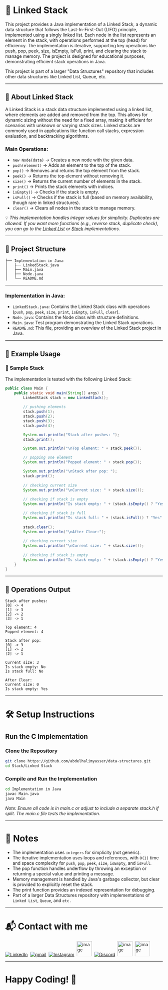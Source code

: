 # 🌟 Linked Stack

This project provides a Java implementation of a Linked Stack, a dynamic data structure that follows the Last-In-First-Out (LIFO) principle, implemented using a singly linked list. Each node in the list represents an element in the stack, with operations performed at the top (head) for efficiency. The implementation is iterative, supporting key operations like push, pop, peek, size, isEmpty, isFull, print, and clearing the stack to manage memory. The project is designed for educational purposes, demonstrating efficient stack operations in Java.

This project is part of a larger "Data Structures" repository that includes other data structures like Linked List, Queue, etc.

---

## 📌 About Linked Stack

A Linked Stack is a stack data structure implemented using a linked list, where elements are added and removed from the top. This allows for dynamic sizing without the need for a fixed array, making it efficient for scenarios with unknown or varying stack sizes. Linked stacks are commonly used in applications like function call stacks, expression evaluation, and backtracking algorithms.

### Main Operations:
- `new Node(data)` → Creates a new node with the given data.
- `push(element)` → Adds an element to the top of the stack.
- `pop()` → Removes and returns the top element from the stack.
- `peek()` → Returns the top element without removing it.
- `size()` → Returns the current number of elements in the stack.
- `print()` → Prints the stack elements with indices.
- `isEmpty()` → Checks if the stack is empty.
- `isFull()` → Checks if the stack is full (based on memory availability, though rare in linked structures).
- `clear()` → Clears all nodes in the stack to manage memory.

💡 *This implementation handles integer values for simplicity. Duplicates are allowed. If you want more functions (e.g., reverse stack, duplicate check), you can go to the [Linked List](https://github.com/abdelhalimyasser/Data-Structures/tree/main/Linked%20List/Linked%20List/Implementation%20of%20Linked%20List%20in%20Java) or [Stack](https://github.com/abdelhalimyasser/Data-Structures/tree/main/Stack/Implementation%20of%20Stack%20in%20Java) implementations.*

---

## 📂 Project Structure
```
├── Implementation in Java
│   ├── LinkedStack.java
│   ├── Main.java
│   ├── Node.java
│   └── README.md
```
---

### Implementation in Java:
- `LinkedStack.java`: Contains the Linked Stack class with operations (`push`, `pop`, `peek`, `size`, `print`, `isEmpty`, `isFull`, `clear`).
- `Node.java`: Contains the Node class with structure definitions.
- `Main.java`: Test program demonstrating the Linked Stack operations.
- `README.md`: This file, providing an overview of the Linked Stack project in Java.

---

## 🧱 Example Usage

### 🌲 Sample Stack

The implementation is tested with the following Linked Stack:

```java
public class Main {
    public static void main(String[] args) {
        LinkedStack stack = new LinkedStack();
        
        // pushing elements
        stack.push(1);
        stack.push(2);
        stack.push(3);
        stack.push(4);

        System.out.println("Stack after pushes: ");
        stack.print();

        System.out.println("\nTop element: " + stack.peek());

        // popping one element
        System.out.println("Popped element: " + stack.pop());

        System.out.println("\nStack after pop: ");
        stack.print();
        
        // checking current size
        System.out.println("\nCurrent size: " + stack.size());
        
        // checking if stack is empty
        System.out.println("Is stack empty: " + (stack.isEmpty() ? "Yes" : "No"));

        // checking if stack is full
        System.out.println("Is stack full: " + (stack.isFull() ? "Yes" : "No"));
        
        stack.clear();
        System.out.println("\nAfter Clear:");
        
        // checking current size
        System.out.println("\nCurrent size: " + stack.size());
        
        // checking if stack is empty
        System.out.println("Is stack empty: " + (stack.isEmpty() ? "Yes" : "No"));
    }
}
```
---
## 🔁 Operations Output

```
Stack after pushes: 
[0] -> 4
[1] -> 3
[2] -> 2
[3] -> 1

Top element: 4
Popped element: 4

Stack after pop: 
[0] -> 3
[1] -> 2
[2] -> 1

Current size: 3
Is stack empty: No
Is stack full: No

After Clear:
Current size: 0
Is stack empty: Yes
```
---

# 🛠️ Setup Instructions
## Run the C Implementation
### Clone the Repository
```bash
git clone https://github.com/abdelhalimyasser/data-structures.git
cd Stack/Linked Stack
```

### Compile and Run the Implementation
```bash
cd Implementation in Java
javac Main.java
java Main
```

*Note: Ensure all code is in main.c or adjust to include a separate stack.h if split. The main.c file tests the implementation.*

---

# 🧾 Notes

- The implementation uses `integers` for simplicity (not generic).
- The iterative implementation uses loops and references, with `O(1)` time and space complexity for `push`, `pop`, `peek`, `size`, `isEmpty`, and `isFull`.
- The pop function handles underflow by throwing an exception or returning a special value and printing a message.
- Memory management is handled by Java's garbage collector, but clear is provided to explicitly reset the stack.
- The print function provides an indexed representation for debugging.
- Part of a larger Data Structures repository with implementations of `Linked List`, `Queue`, and `etc.`


---

# 📬 Contact with me

<p align="left">
  <a href="https://linkedin.com/in/abdelhalimyasser"><img src="https://skillicons.dev/icons?i=linkedin" alt="LinkedIn" /></a>&nbsp;
  <a href="mailto:abdelhalimyasser88@gmail.com?subject=Collaboration&body=hi%2C%20abdelhalim%20-%20I%20want%20to%20collaborate%20with%20you%20in..."><img src="https://skillicons.dev/icons?i=gmail" alt="gmail" /></a>&nbsp;
  <a href="https://instagram.com/abdelhalim__yasser"><img src="https://skillicons.dev/icons?i=instagram" alt="Instagram" /></a>&nbsp;
  <a href="https://x.com/abdelhalimyass"><img width="48" height="48" alt="image" src="https://github.com/user-attachments/assets/e21830c6-ccff-4860-a839-02b817a519b8" alt="X" /></a>&nbsp;
  <a href="https://discord.com/abdelhalimyasser"><img src="https://skillicons.dev/icons?i=discord" alt="Discord" /></a>&nbsp;
  <a href="https://wechat.com/abdelhalimyasser"><img width="48" height="48" alt="image" src="https://github.com/user-attachments/assets/ac94c75c-1efe-4aff-aefc-e62a806f86e6" alt="Wechat" /></a>&nbsp;
  <a href="https://vk.com/abdelhalimyasser"><img width="48" height="48" alt="image" src="https://github.com/user-attachments/assets/c22a431c-b8b3-43de-a8a1-d2f20d55ad9c" alt="Vk" /></a>
</p>

---

# Happy Coding! 🚀
